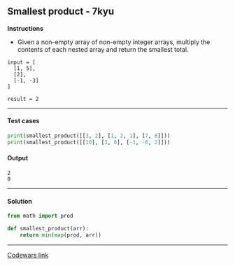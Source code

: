 ## Smallest product - 7kyu

**Instructions**

- Given a non-empty array of non-empty integer arrays, multiply the contents of each nested array and return the smallest total.

```
input = [
  [1, 5],
  [2],
  [-1, -3]
]

result = 2
```

---

#### Test cases

```python
print(smallest_product([[3, 2], [1, 2, 1], [7, 8]]))
print(smallest_product([[10], [3, 0], [-1, -6, 2]]))
```

#### Output 

```
2
0
```

---

#### Solution

```python
from math import prod

def smallest_product(arr):
    return min(map(prod, arr))
```

---

[Codewars link](https://www.codewars.com/kata/5b6b128783d648c4c4000129)
